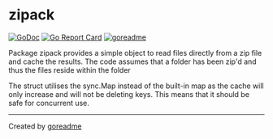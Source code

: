 # zipack

[![GoDoc](https://godoc.org/github.com/chilledoj/zipack?status.svg)](http://godoc.org/github.com/chilledoj/zipack)
[![Go Report Card](https://goreportcard.com/badge/github.com/chilledoj/zipack)](https://goreportcard.com/report/github.com/chilledoj/zipack)
[![goreadme](https://goreadme.herokuapp.com/badge/chilledoj/zipack.svg)](https://goreadme.herokuapp.com)

Package zipack provides a simple object to read files directly from a zip file and cache the results.
The code assumes that a folder has been zip'd and thus the files reside within the folder

The struct utilises the sync.Map instead of the built-in map as the cache will only increase and
will not be deleting keys. This means that it should be safe for concurrent use.


---

Created by [goreadme](https://github.com/apps/goreadme)

